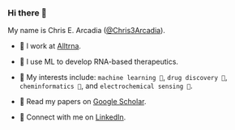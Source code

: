 ### Hi there 👋

My name is Chris E. Arcadia ([@Chris3Arcadia](https://github.com/chris3arcadia)).

- 🏢 I work at [Alltrna](https://www.alltrna.com/).

- 🧬 I use ML to develop RNA-based therapeutics.

- 🧐 My interests include: `machine learning 🤖`, `drug discovery 💊`, `cheminformatics 🧪`, and `electrochemical sensing 🔋`.

- 📜 Read my papers on [Google Scholar](https://scholar.google.com/citations?user=sCborbwAAAAJ).

- 💬 Connect with me on [LinkedIn](https://www.linkedin.com/in/chris3arcadia/).

